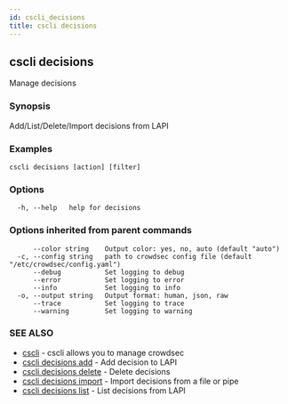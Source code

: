 ```yaml
---
id: cscli_decisions
title: cscli decisions
---
```

## cscli decisions

Manage decisions

### Synopsis

Add/List/Delete/Import decisions from LAPI

### Examples

```
cscli decisions [action] [filter]
```

### Options

```
  -h, --help   help for decisions
```

### Options inherited from parent commands

```
      --color string    Output color: yes, no, auto (default "auto")
  -c, --config string   path to crowdsec config file (default "/etc/crowdsec/config.yaml")
      --debug           Set logging to debug
      --error           Set logging to error
      --info            Set logging to info
  -o, --output string   Output format: human, json, raw
      --trace           Set logging to trace
      --warning         Set logging to warning
```

### SEE ALSO

* [cscli](/cscli/cscli.md)	 - cscli allows you to manage crowdsec
* [cscli decisions add](/cscli/cscli_decisions_add.md)	 - Add decision to LAPI
* [cscli decisions delete](/cscli/cscli_decisions_delete.md)	 - Delete decisions
* [cscli decisions import](/cscli/cscli_decisions_import.md)	 - Import decisions from a file or pipe
* [cscli decisions list](/cscli/cscli_decisions_list.md)	 - List decisions from LAPI

